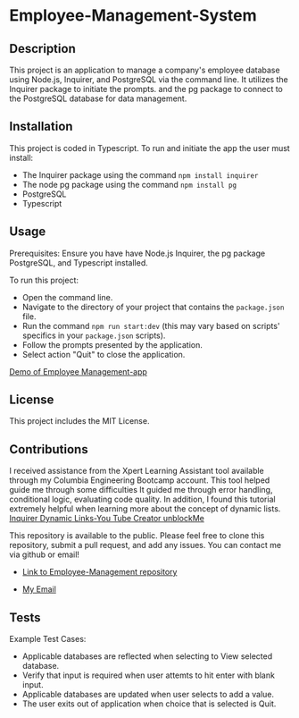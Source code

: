# Employee-Management-System


## Description

This project is an application to manage a company's employee database using Node.js, Inquirer, and PostgreSQL via the command line. It utilizes the Inquirer package to initiate the prompts. and the pg package to connect to the PostgreSQL database for data management. 


## Installation

This project is coded in Typescript. To run and initiate the app the user must install:
 * The Inquirer package using the command `npm install inquirer`
 * The node pg package using the command `npm install pg`
 * PostgreSQL
 * Typescript 

## Usage 

Prerequisites: Ensure you have have Node.js Inquirer, the pg package PostgreSQL, and Typescript installed. 

To run this project:

* Open the command line.
* Navigate to the directory of your project that contains the `package.json` file. 
* Run the command `npm run start:dev` (this may vary based on scripts' specifics in your `package.json` scripts). 
* Follow the prompts presented by the application. 
* Select action "Quit" to close the application.  

[Demo of Employee Management-app](https://drive.google.com/file/d/1B4awth-d8CeUPpKpAC6As0F1C2XCaf1h/view) 

## License

This project includes the MIT License.

## Contributions

I received assistance from the Xpert Learning Assistant tool available through my Columbia Engineering Bootcamp account. This tool helped guide me through some difficulties It guided me through error handling, conditional logic, evaluating code quality. In addition, I found this tutorial extremely helpful when learning more about the concept of dynamic lists. [Inquirer Dynamic Links-You Tube Creator unblockMe](https://www.youtube.com/watch?v=FtzH095IcVs)

 This repository is available to the public. Please feel free to clone this repository, submit a pull request, and add any issues. You can contact me via github or email!

* [Link to Employee-Management repository](https://github.com/shukikat/Employee-Management_System)

* [My Email](mailto:kathuriashuki@gmail.com)


## Tests

Example Test Cases:

* Applicable databases are reflected when selecting to View selected database.
* Verify that input is required when user attemts to hit enter with blank input. 
* Applicable databases are updated when user selects to add a value. 
* The user exits out of application when choice that is selected is Quit. 



